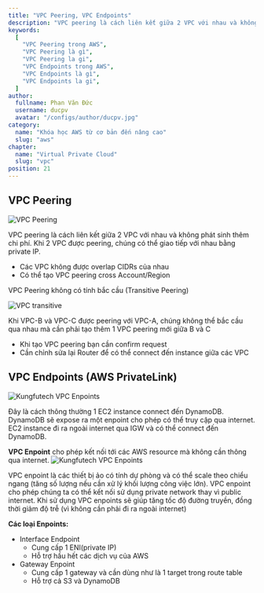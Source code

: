 ```yaml
---
title: "VPC Peering, VPC Endpoints"
description: "VPC peering là cách liên kết giữa 2 VPC với nhau và không phát sinh thêm chi phí. Khi 2 VPC được peering, chúng có thể giao tiếp với nhau bằng private IP."
keywords:
  [
    "VPC Peering trong AWS",
    "VPC Peering là gì",
    "VPC Peering la gi",
    "VPC Endpoints trong AWS",
    "VPC Endpoints là gì",
    "VPC Endpoints la gi",
  ]
author:
  fullname: Phan Văn Đức
  username: ducpv
  avatar: "/configs/author/ducpv.jpg"
category:
  name: "Khóa học AWS từ cơ bản đến nâng cao"
  slug: "aws"
chapter:
  name: "Virtual Private Cloud"
  slug: "vpc"
position: 21
---
```


## VPC Peering

![VPC Peering](https://user-images.githubusercontent.com/29729545/146628771-2fa2c807-c51f-4c7e-8870-256e2fa7f74a.jpg)

VPC peering là cách liên kết giữa 2 VPC với nhau và không phát sinh thêm chi phí. Khi 2 VPC được peering, chúng có thể giao tiếp với nhau bằng private IP.

- Các VPC không được overlap CIDRs của nhau
- Có thể tạo VPC peering cross Account/Region

VPC Peering không có tính bắc cầu (Transitive Peering)

![VPC transitive](https://user-images.githubusercontent.com/29729545/146629046-7ae50cee-a585-4102-b609-043e91b65667.jpg)

Khi VPC-B và VPC-C được peering với VPC-A, chúng không thể bắc cầu qua nhau mà cần phải tạo thêm 1 VPC peering mới giữa B và C

<div class="note">
  <ul>
    <li>Khi tạo VPC peering bạn cần confirm request</li>
    <li>Cần chỉnh sửa lại Router để có thể connect đến instance giữa các VPC</li>
  </ul>
</div>

## VPC Endpoints (AWS PrivateLink)

![Kungfutech VPC Enpoints](https://user-images.githubusercontent.com/29729545/146681296-eb3a3d74-61e0-4327-b0a0-33a830a5663d.png)

Đây là cách thông thường 1 EC2 instance connect đến DynamoDB. DynamoDB sẽ expose ra một enpoint cho phép có thể truy cập qua internet. EC2 instance đi ra ngoài internet qua IGW và có thể connect đến DynamoDB.

**VPC Enpoint** cho phép kết nối tới các AWS resource mà không cần thông qua internet. ![Kungfutech VPC Enpoints](https://user-images.githubusercontent.com/29729545/146681295-b24a2862-a6d1-4c2f-a14b-99b916b566aa.png)

VPC enpoint là các thiết bị ảo có tính dự phòng và có thể scale theo chiểu ngang (tăng số lượng nếu cần xử lý khối lượng công việc lớn). VPC enpoint cho phép chúng ta có thể kết nối sử dụng private network thay vì public internet. Khi sử dụng VPC enpoints sẽ giúp tăng tốc độ đường truyền, đồng thời giảm độ trễ (vì không cần phải đi ra ngoài internet)

**Các loại Enpoints:**

- Interface Endpoint
  - Cung cấp 1 ENI(private IP)
  - Hỗ trợ hầu hết các dịch vụ của AWS
- Gateway Enpoint
  - Cung cấp 1 gateway và cần dùng như là 1 target trong route table
  - Hỗ trợ cả S3 và DynamoDB
